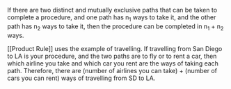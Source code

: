 If there are two distinct and mutually exclusive paths that can be taken to complete a procedure, and one path has n<sub>1</sub> ways to take it, and the other path has n<sub>2</sub> ways to take it, then the procedure can be completed in n<sub>1</sub> + n<sub>2</sub> ways.

[[Product Rule]] uses the example of travelling. If travelling from San Diego to LA is your procedure, and the two paths are to fly or to rent a car, then which airline you take and which car you rent are the ways of taking each path. Therefore, there are (number of airlines you can take) + (number of cars you can rent) ways of travelling from SD to LA.